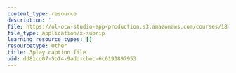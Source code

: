 ```yaml
---
content_type: resource
description: ''
file: https://ol-ocw-studio-app-production.s3.amazonaws.com/courses/18-01sc-single-variable-calculus-fall-2010/dd81cd075b149addcbec6c6191897953_eHJuAByQf5A.srt
file_type: application/x-subrip
learning_resource_types: []
resourcetype: Other
title: 3play caption file
uid: dd81cd07-5b14-9add-cbec-6c6191897953
---
```

